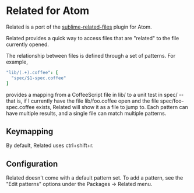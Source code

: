 # Related for Atom
Related is a port of the [sublime-related-files](https://github.com/fabiokr/sublime-related-files) plugin for Atom.

Related provides a quick way to access files that are "related" to the file currently opened.

The relationship between files is defined through a set of patterns. For example,
```cson
"lib/(.+).coffee": [
  "spec/$1-spec.coffee"
]
```
provides a mapping from a CoffeeScript file in lib/ to a unit test in spec/ -- that is, if I
currently have the file lib/foo.coffee open and the file spec/foo-spec.coffee exists, Related
will show it as a file to jump to. Each pattern can have multiple results, and a single file
can match multiple patterns.

## Keymapping
By default, Related uses ctrl+shift+r.

## Configuration
Related doesn't come with a default pattern set. To add a pattern, see the "Edit patterns"
options under the Packages -> Related menu.
